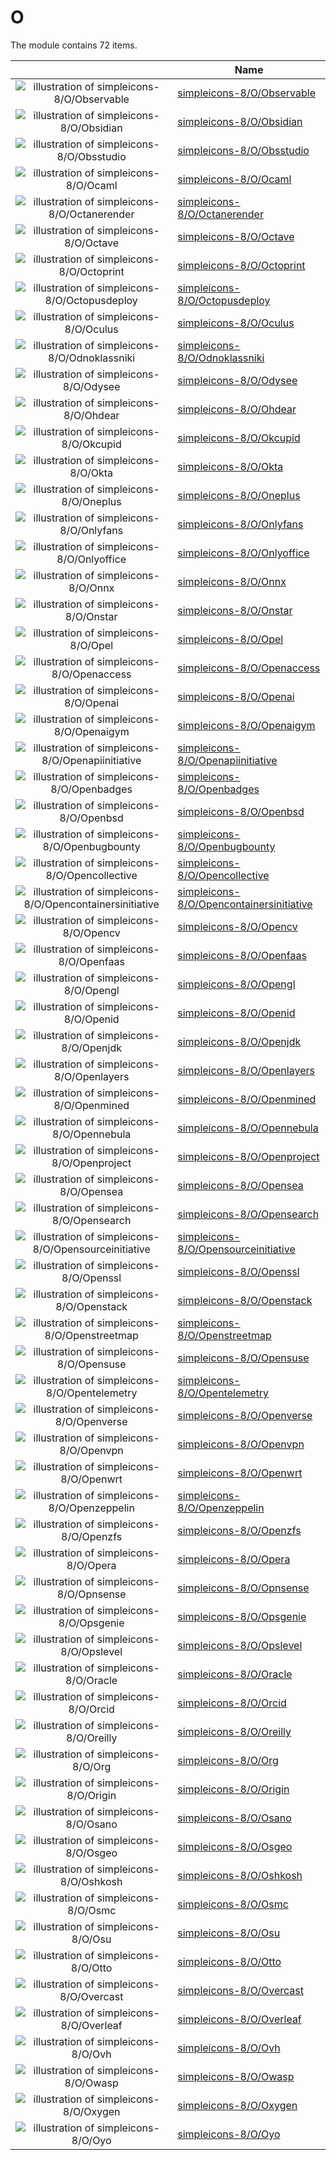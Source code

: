 # O

The module contains 72 items.



| |Name|
|:---:|---|
| ![illustration of simpleicons-8/O/Observable](../../simpleicons-8/O/Observable.png) | [simpleicons-8/O/Observable](../../simpleicons-8/O/Observable.md) |
| ![illustration of simpleicons-8/O/Obsidian](../../simpleicons-8/O/Obsidian.png) | [simpleicons-8/O/Obsidian](../../simpleicons-8/O/Obsidian.md) |
| ![illustration of simpleicons-8/O/Obsstudio](../../simpleicons-8/O/Obsstudio.png) | [simpleicons-8/O/Obsstudio](../../simpleicons-8/O/Obsstudio.md) |
| ![illustration of simpleicons-8/O/Ocaml](../../simpleicons-8/O/Ocaml.png) | [simpleicons-8/O/Ocaml](../../simpleicons-8/O/Ocaml.md) |
| ![illustration of simpleicons-8/O/Octanerender](../../simpleicons-8/O/Octanerender.png) | [simpleicons-8/O/Octanerender](../../simpleicons-8/O/Octanerender.md) |
| ![illustration of simpleicons-8/O/Octave](../../simpleicons-8/O/Octave.png) | [simpleicons-8/O/Octave](../../simpleicons-8/O/Octave.md) |
| ![illustration of simpleicons-8/O/Octoprint](../../simpleicons-8/O/Octoprint.png) | [simpleicons-8/O/Octoprint](../../simpleicons-8/O/Octoprint.md) |
| ![illustration of simpleicons-8/O/Octopusdeploy](../../simpleicons-8/O/Octopusdeploy.png) | [simpleicons-8/O/Octopusdeploy](../../simpleicons-8/O/Octopusdeploy.md) |
| ![illustration of simpleicons-8/O/Oculus](../../simpleicons-8/O/Oculus.png) | [simpleicons-8/O/Oculus](../../simpleicons-8/O/Oculus.md) |
| ![illustration of simpleicons-8/O/Odnoklassniki](../../simpleicons-8/O/Odnoklassniki.png) | [simpleicons-8/O/Odnoklassniki](../../simpleicons-8/O/Odnoklassniki.md) |
| ![illustration of simpleicons-8/O/Odysee](../../simpleicons-8/O/Odysee.png) | [simpleicons-8/O/Odysee](../../simpleicons-8/O/Odysee.md) |
| ![illustration of simpleicons-8/O/Ohdear](../../simpleicons-8/O/Ohdear.png) | [simpleicons-8/O/Ohdear](../../simpleicons-8/O/Ohdear.md) |
| ![illustration of simpleicons-8/O/Okcupid](../../simpleicons-8/O/Okcupid.png) | [simpleicons-8/O/Okcupid](../../simpleicons-8/O/Okcupid.md) |
| ![illustration of simpleicons-8/O/Okta](../../simpleicons-8/O/Okta.png) | [simpleicons-8/O/Okta](../../simpleicons-8/O/Okta.md) |
| ![illustration of simpleicons-8/O/Oneplus](../../simpleicons-8/O/Oneplus.png) | [simpleicons-8/O/Oneplus](../../simpleicons-8/O/Oneplus.md) |
| ![illustration of simpleicons-8/O/Onlyfans](../../simpleicons-8/O/Onlyfans.png) | [simpleicons-8/O/Onlyfans](../../simpleicons-8/O/Onlyfans.md) |
| ![illustration of simpleicons-8/O/Onlyoffice](../../simpleicons-8/O/Onlyoffice.png) | [simpleicons-8/O/Onlyoffice](../../simpleicons-8/O/Onlyoffice.md) |
| ![illustration of simpleicons-8/O/Onnx](../../simpleicons-8/O/Onnx.png) | [simpleicons-8/O/Onnx](../../simpleicons-8/O/Onnx.md) |
| ![illustration of simpleicons-8/O/Onstar](../../simpleicons-8/O/Onstar.png) | [simpleicons-8/O/Onstar](../../simpleicons-8/O/Onstar.md) |
| ![illustration of simpleicons-8/O/Opel](../../simpleicons-8/O/Opel.png) | [simpleicons-8/O/Opel](../../simpleicons-8/O/Opel.md) |
| ![illustration of simpleicons-8/O/Openaccess](../../simpleicons-8/O/Openaccess.png) | [simpleicons-8/O/Openaccess](../../simpleicons-8/O/Openaccess.md) |
| ![illustration of simpleicons-8/O/Openai](../../simpleicons-8/O/Openai.png) | [simpleicons-8/O/Openai](../../simpleicons-8/O/Openai.md) |
| ![illustration of simpleicons-8/O/Openaigym](../../simpleicons-8/O/Openaigym.png) | [simpleicons-8/O/Openaigym](../../simpleicons-8/O/Openaigym.md) |
| ![illustration of simpleicons-8/O/Openapiinitiative](../../simpleicons-8/O/Openapiinitiative.png) | [simpleicons-8/O/Openapiinitiative](../../simpleicons-8/O/Openapiinitiative.md) |
| ![illustration of simpleicons-8/O/Openbadges](../../simpleicons-8/O/Openbadges.png) | [simpleicons-8/O/Openbadges](../../simpleicons-8/O/Openbadges.md) |
| ![illustration of simpleicons-8/O/Openbsd](../../simpleicons-8/O/Openbsd.png) | [simpleicons-8/O/Openbsd](../../simpleicons-8/O/Openbsd.md) |
| ![illustration of simpleicons-8/O/Openbugbounty](../../simpleicons-8/O/Openbugbounty.png) | [simpleicons-8/O/Openbugbounty](../../simpleicons-8/O/Openbugbounty.md) |
| ![illustration of simpleicons-8/O/Opencollective](../../simpleicons-8/O/Opencollective.png) | [simpleicons-8/O/Opencollective](../../simpleicons-8/O/Opencollective.md) |
| ![illustration of simpleicons-8/O/Opencontainersinitiative](../../simpleicons-8/O/Opencontainersinitiative.png) | [simpleicons-8/O/Opencontainersinitiative](../../simpleicons-8/O/Opencontainersinitiative.md) |
| ![illustration of simpleicons-8/O/Opencv](../../simpleicons-8/O/Opencv.png) | [simpleicons-8/O/Opencv](../../simpleicons-8/O/Opencv.md) |
| ![illustration of simpleicons-8/O/Openfaas](../../simpleicons-8/O/Openfaas.png) | [simpleicons-8/O/Openfaas](../../simpleicons-8/O/Openfaas.md) |
| ![illustration of simpleicons-8/O/Opengl](../../simpleicons-8/O/Opengl.png) | [simpleicons-8/O/Opengl](../../simpleicons-8/O/Opengl.md) |
| ![illustration of simpleicons-8/O/Openid](../../simpleicons-8/O/Openid.png) | [simpleicons-8/O/Openid](../../simpleicons-8/O/Openid.md) |
| ![illustration of simpleicons-8/O/Openjdk](../../simpleicons-8/O/Openjdk.png) | [simpleicons-8/O/Openjdk](../../simpleicons-8/O/Openjdk.md) |
| ![illustration of simpleicons-8/O/Openlayers](../../simpleicons-8/O/Openlayers.png) | [simpleicons-8/O/Openlayers](../../simpleicons-8/O/Openlayers.md) |
| ![illustration of simpleicons-8/O/Openmined](../../simpleicons-8/O/Openmined.png) | [simpleicons-8/O/Openmined](../../simpleicons-8/O/Openmined.md) |
| ![illustration of simpleicons-8/O/Opennebula](../../simpleicons-8/O/Opennebula.png) | [simpleicons-8/O/Opennebula](../../simpleicons-8/O/Opennebula.md) |
| ![illustration of simpleicons-8/O/Openproject](../../simpleicons-8/O/Openproject.png) | [simpleicons-8/O/Openproject](../../simpleicons-8/O/Openproject.md) |
| ![illustration of simpleicons-8/O/Opensea](../../simpleicons-8/O/Opensea.png) | [simpleicons-8/O/Opensea](../../simpleicons-8/O/Opensea.md) |
| ![illustration of simpleicons-8/O/Opensearch](../../simpleicons-8/O/Opensearch.png) | [simpleicons-8/O/Opensearch](../../simpleicons-8/O/Opensearch.md) |
| ![illustration of simpleicons-8/O/Opensourceinitiative](../../simpleicons-8/O/Opensourceinitiative.png) | [simpleicons-8/O/Opensourceinitiative](../../simpleicons-8/O/Opensourceinitiative.md) |
| ![illustration of simpleicons-8/O/Openssl](../../simpleicons-8/O/Openssl.png) | [simpleicons-8/O/Openssl](../../simpleicons-8/O/Openssl.md) |
| ![illustration of simpleicons-8/O/Openstack](../../simpleicons-8/O/Openstack.png) | [simpleicons-8/O/Openstack](../../simpleicons-8/O/Openstack.md) |
| ![illustration of simpleicons-8/O/Openstreetmap](../../simpleicons-8/O/Openstreetmap.png) | [simpleicons-8/O/Openstreetmap](../../simpleicons-8/O/Openstreetmap.md) |
| ![illustration of simpleicons-8/O/Opensuse](../../simpleicons-8/O/Opensuse.png) | [simpleicons-8/O/Opensuse](../../simpleicons-8/O/Opensuse.md) |
| ![illustration of simpleicons-8/O/Opentelemetry](../../simpleicons-8/O/Opentelemetry.png) | [simpleicons-8/O/Opentelemetry](../../simpleicons-8/O/Opentelemetry.md) |
| ![illustration of simpleicons-8/O/Openverse](../../simpleicons-8/O/Openverse.png) | [simpleicons-8/O/Openverse](../../simpleicons-8/O/Openverse.md) |
| ![illustration of simpleicons-8/O/Openvpn](../../simpleicons-8/O/Openvpn.png) | [simpleicons-8/O/Openvpn](../../simpleicons-8/O/Openvpn.md) |
| ![illustration of simpleicons-8/O/Openwrt](../../simpleicons-8/O/Openwrt.png) | [simpleicons-8/O/Openwrt](../../simpleicons-8/O/Openwrt.md) |
| ![illustration of simpleicons-8/O/Openzeppelin](../../simpleicons-8/O/Openzeppelin.png) | [simpleicons-8/O/Openzeppelin](../../simpleicons-8/O/Openzeppelin.md) |
| ![illustration of simpleicons-8/O/Openzfs](../../simpleicons-8/O/Openzfs.png) | [simpleicons-8/O/Openzfs](../../simpleicons-8/O/Openzfs.md) |
| ![illustration of simpleicons-8/O/Opera](../../simpleicons-8/O/Opera.png) | [simpleicons-8/O/Opera](../../simpleicons-8/O/Opera.md) |
| ![illustration of simpleicons-8/O/Opnsense](../../simpleicons-8/O/Opnsense.png) | [simpleicons-8/O/Opnsense](../../simpleicons-8/O/Opnsense.md) |
| ![illustration of simpleicons-8/O/Opsgenie](../../simpleicons-8/O/Opsgenie.png) | [simpleicons-8/O/Opsgenie](../../simpleicons-8/O/Opsgenie.md) |
| ![illustration of simpleicons-8/O/Opslevel](../../simpleicons-8/O/Opslevel.png) | [simpleicons-8/O/Opslevel](../../simpleicons-8/O/Opslevel.md) |
| ![illustration of simpleicons-8/O/Oracle](../../simpleicons-8/O/Oracle.png) | [simpleicons-8/O/Oracle](../../simpleicons-8/O/Oracle.md) |
| ![illustration of simpleicons-8/O/Orcid](../../simpleicons-8/O/Orcid.png) | [simpleicons-8/O/Orcid](../../simpleicons-8/O/Orcid.md) |
| ![illustration of simpleicons-8/O/Oreilly](../../simpleicons-8/O/Oreilly.png) | [simpleicons-8/O/Oreilly](../../simpleicons-8/O/Oreilly.md) |
| ![illustration of simpleicons-8/O/Org](../../simpleicons-8/O/Org.png) | [simpleicons-8/O/Org](../../simpleicons-8/O/Org.md) |
| ![illustration of simpleicons-8/O/Origin](../../simpleicons-8/O/Origin.png) | [simpleicons-8/O/Origin](../../simpleicons-8/O/Origin.md) |
| ![illustration of simpleicons-8/O/Osano](../../simpleicons-8/O/Osano.png) | [simpleicons-8/O/Osano](../../simpleicons-8/O/Osano.md) |
| ![illustration of simpleicons-8/O/Osgeo](../../simpleicons-8/O/Osgeo.png) | [simpleicons-8/O/Osgeo](../../simpleicons-8/O/Osgeo.md) |
| ![illustration of simpleicons-8/O/Oshkosh](../../simpleicons-8/O/Oshkosh.png) | [simpleicons-8/O/Oshkosh](../../simpleicons-8/O/Oshkosh.md) |
| ![illustration of simpleicons-8/O/Osmc](../../simpleicons-8/O/Osmc.png) | [simpleicons-8/O/Osmc](../../simpleicons-8/O/Osmc.md) |
| ![illustration of simpleicons-8/O/Osu](../../simpleicons-8/O/Osu.png) | [simpleicons-8/O/Osu](../../simpleicons-8/O/Osu.md) |
| ![illustration of simpleicons-8/O/Otto](../../simpleicons-8/O/Otto.png) | [simpleicons-8/O/Otto](../../simpleicons-8/O/Otto.md) |
| ![illustration of simpleicons-8/O/Overcast](../../simpleicons-8/O/Overcast.png) | [simpleicons-8/O/Overcast](../../simpleicons-8/O/Overcast.md) |
| ![illustration of simpleicons-8/O/Overleaf](../../simpleicons-8/O/Overleaf.png) | [simpleicons-8/O/Overleaf](../../simpleicons-8/O/Overleaf.md) |
| ![illustration of simpleicons-8/O/Ovh](../../simpleicons-8/O/Ovh.png) | [simpleicons-8/O/Ovh](../../simpleicons-8/O/Ovh.md) |
| ![illustration of simpleicons-8/O/Owasp](../../simpleicons-8/O/Owasp.png) | [simpleicons-8/O/Owasp](../../simpleicons-8/O/Owasp.md) |
| ![illustration of simpleicons-8/O/Oxygen](../../simpleicons-8/O/Oxygen.png) | [simpleicons-8/O/Oxygen](../../simpleicons-8/O/Oxygen.md) |
| ![illustration of simpleicons-8/O/Oyo](../../simpleicons-8/O/Oyo.png) | [simpleicons-8/O/Oyo](../../simpleicons-8/O/Oyo.md) |



